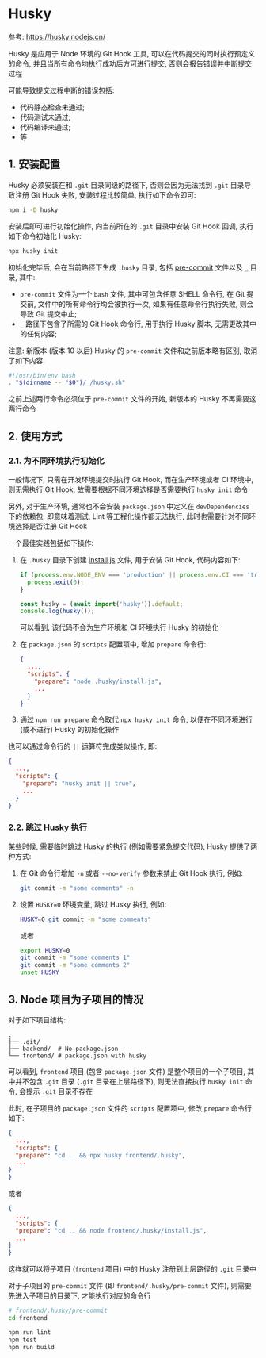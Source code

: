 # Husky

参考: <https://husky.nodejs.cn/>

Husky 是应用于 Node 环境的 Git Hook 工具, 可以在代码提交的同时执行预定义的命令, 并且当所有命令均执行成功后方可进行提交, 否则会报告错误并中断提交过程

可能导致提交过程中断的错误包括:

- 代码静态检查未通过;
- 代码测试未通过;
- 代码编译未通过;
- 等

## 1. 安装配置

Husky 必须安装在和 `.git` 目录同级的路径下, 否则会因为无法找到 `.git` 目录导致注册 Git Hook 失败, 安装过程比较简单, 执行如下命令即可:

```bash
npm i -D husky
```

安装后即可进行初始化操作, 向当前所在的 `.git` 目录中安装 Git Hook 回调, 执行如下命令初始化 Husky:

```bash
npx husky init
```

初始化完毕后, 会在当前路径下生成 `.husky` 目录, 包括 [pre-commit](.husky/pre-commit) 文件以及 `_` 目录, 其中:

- `pre-commit` 文件为一个 `bash` 文件, 其中可包含任意 SHELL 命令行, 在 Git 提交前, 文件中的所有命令行均会被执行一次, 如果有任意命令行执行失败, 则会导致 Git 提交中止;
- `_` 路径下包含了所需的 Git Hook 命令行, 用于执行 Husky 脚本, 无需更改其中的任何内容;

注意: 新版本 (版本 10 以后) Husky 的 `pre-commit` 文件和之前版本略有区别, 取消了如下内容:

```bash
#!/usr/bin/env bash
. "$(dirname -- "$0")/_/husky.sh"
```

之前上述两行命令必须位于 `pre-commit` 文件的开始, 新版本的 Husky 不再需要这两行命令

## 2. 使用方式

### 2.1. 为不同环境执行初始化

一般情况下, 只需在开发环境提交时执行 Git Hook, 而在生产环境或者 CI 环境中, 则无需执行 Git Hook, 故需要根据不同环境选择是否需要执行 `husky init` 命令

另外, 对于生产环境, 通常也不会安装 `package.json` 中定义在 `devDependencies` 下的依赖包, 即意味着测试, Lint 等工程化操作都无法执行, 此时也需要针对不同环境选择是否注册 Git Hook

一个最佳实践包括如下操作:

1. 在 `.husky` 目录下创建 [install.js](.husky/install.js) 文件, 用于安装 Git Hook, 代码内容如下:

   ```js
   if (process.env.NODE_ENV === 'production' || process.env.CI === 'true') {
     process.exit(0);
   }

   const husky = (await import('husky')).default;
   console.log(husky());
   ```

   可以看到, 该代码不会为生产环境和 CI 环境执行 Husky 的初始化

2. 在 `package.json` 的 `scripts` 配置项中, 增加 `prepare` 命令行:

   ```json
   {
     ...,
     "scripts": {
       "prepare": "node .husky/install.js",
       ...
     }
   }
   ```

3. 通过 `npm run prepare` 命令取代 `npx husky init` 命令, 以便在不同环境进行 (或不进行) Husky 的初始化操作

也可以通过命令行的 `||` 运算符完成类似操作, 即:

```json
{
  ...,
  "scripts": {
    "prepare": "husky init || true",
    ...
  }
}
```

### 2.2. 跳过 Husky 执行

某些时候, 需要临时跳过 Husky 的执行 (例如需要紧急提交代码), Husky 提供了两种方式:

1. 在 Git 命令行增加 `-n` 或者 `--no-verify` 参数来禁止 Git Hook 执行, 例如:

   ```bash
   git commit -m "some comments" -n
   ```

2. 设置 `HUSKY=0` 环境变量, 跳过 Husky 执行, 例如:

   ```bash
   HUSKY=0 git commit -m "some comments"
   ```

   或者

   ```bash
   export HUSKY=0
   git commit -m "some comments 1"
   git commit -m "some comments 2"
   unset HUSKY
   ```

## 3. Node 项目为子项目的情况

对于如下项目结构:

```plaintext
.
├── .git/
├── backend/  # No package.json
└── frontend/ # package.json with husky
```

可以看到, `frontend` 项目 (包含 `package.json` 文件) 是整个项目的一个子项目, 其中并不包含 `.git` 目录 (`.git` 目录在上层路径下), 则无法直接执行 `husky init` 命令, 会提示 `.git` 目录不存在

此时, 在子项目的 `package.json` 文件的 `scripts` 配置项中, 修改 `prepare` 命令行如下:

```json
{
  ...,
  "scripts": {
  "prepare": "cd .. && npx husky frontend/.husky",
  ...
}
}
```

或者

```json
{
  ...,
  "scripts": {
  "prepare": "cd .. && node frontend/.husky/install.js",
  ...
}
}
```

这样就可以将子项目 (`frontend` 项目) 中的 Husky 注册到上层路径的 `.git` 目录中

对于子项目的 `pre-commit` 文件 (即 `frontend/.husky/pre-commit` 文件), 则需要先进入子项目的目录下, 才能执行对应的命令行

```bash
# frontend/.husky/pre-commit
cd frontend

npm run lint
npm test
npm run build
```
